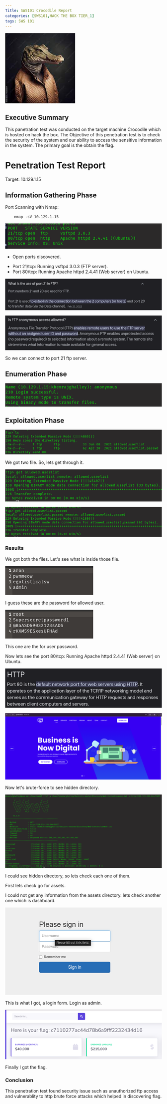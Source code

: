 ```yaml
---
Title: SWS101 Crocodile Report
categories: [SWS101,HACK THE BOX TIER_1]
tags: SWS 101
---
```


![Dancing](/assets/img/crocodile.jpeg)

## Executive Summary
This panetration test was conducted on the target machine Crocodile which is hosted on hack the box. The Objective of this penetration test is to check the security of the system and our ability to access the sensitive information in the system. The primary goal is the obtain the flag.

# Penetration Test Report
Target: 10.129.1.15

## Information Gathering Phase
Port Scanning with Nmap:

        nmap -sV 10.129.1.15

![crocodile nmap](/assets/img/crocodilenmap.png)

*  Open ports discovered.
- Port 21/tcp: Running vsftpd 3.0.3 (FTP server).
- Port 80/tcp: Running Apache httpd 2.4.41 (Web server) on Ubuntu.

![port 21](/assets/img/crocodile/port21.png)

![port 21](/assets/img/crocodile/ftp21.png)

So we can connect to port 21 ftp server.

## Enumeration Phase

![ftp login](/assets/img/crocodile/ftplogin.png)

## Exploitation Phase
![ftp login](/assets/img/crocodile/ftp21ls.png)

We got two file. So, lets get through it.

![ftp login](/assets/img/crocodile/ftpget1.png)

![ftp login](/assets/img/crocodile/ftpget2.png)

### Results

We got both the files. Let's see what is inside those file.

![user](/assets/img/crocodile/user1.png)

I guess these are the password for allowed user.

![passwd](/assets/img/crocodile/user2.png)

This one are the for user password.

Now lets see the port 80/tcp: Running Apache httpd 2.4.41 (Web server) on Ubuntu.

![p80tcphttp](/assets/img/crocodile/p80tcphttp.png)

![p80tcphttp](/assets/img/crocodile/webpagep80.png)

Now let's brute-force to see hidden directory.

![p80tcphttp](/assets/img/crocodile/crocodilebruteforce.png)

I could see hidden directory, so lets check each one of them.

First lets check go for assets.

I could not get any information from the assets directory. lets check another one which is dashboard.

![p80tcphttp](/assets/img/crocodile/crocodilelogin.png)

This is what I got, a login form. Login as admin.

![p80tcphttp](/assets/img/crocodile/crocodileflag.png)

Finally I got the flag.

### Conclusion
This penetration test found security issue such as unauthorized ftp access and vulnerablity to http brute force attacks which helped in discovering flag. 